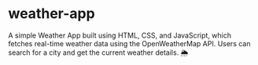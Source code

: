 # weather-app
A simple Weather App built using HTML, CSS, and JavaScript, which fetches real-time weather data using the OpenWeatherMap API. Users can search for a city and get the current weather details. 🌦️
